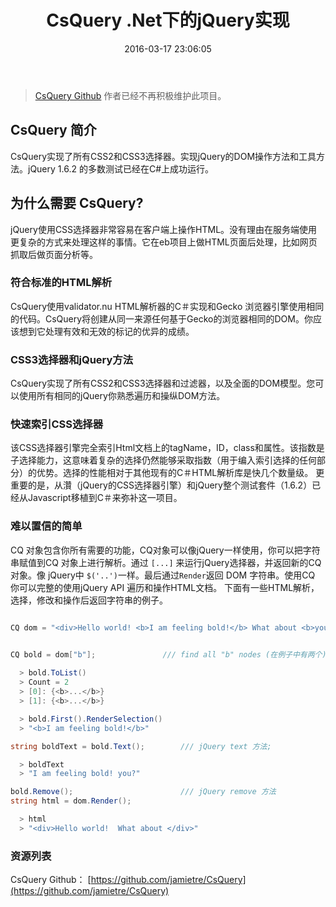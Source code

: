 ﻿---
layout: post
title: "CsQuery .Net下的jQuery实现"
date: 2016-03-17 23:06:05
comments: true
categories: 
- 后端开发与技术
tags: 
- CsQuery
- C#
- jQuery
---

> [CsQuery Github](https://github.com/jamietre/CsQuery) 作者已经不再积极维护此项目。


## CsQuery 简介

CsQuery实现了所有CSS2和CSS3选择器。实现jQuery的DOM操作方法和工具方法。jQuery 1.6.2 的多数测试已经在C#上成功运行。

## 为什么需要 CsQuery?

jQuery使用CSS选择器非常容易在客户端上操作HTML。没有理由在服务端使用更复杂的方式来处理这样的事情。它在eb项目上做HTML页面后处理，比如网页抓取后做页面分析等。 

### 符合标准的HTML解析

CsQuery使用validator.nu HTML解析器的C＃实现和Gecko 浏览器引擎使用相同的代码。CsQuery将创建从同一来源任何基于Gecko的浏览器相同的DOM。你应该想到它处理有效和无效的标记的优异的成绩。

### CSS3选择器和jQuery方法

CsQuery实现了所有CSS2和CSS3选择器和过滤器，以及全面的DOM模型。您可以使用所有相同的jQuery你熟悉遍历和操纵DOM方法。

### 快速索引CSS选择器

该CSS选择器引擎完全索引Html文档上的tagName，ID，class和属性。该指数是子选择能力，这意味着复杂的选择仍然能够采取指数（用于编入索引选择的任何部分）的优势。选择的性能相对于其他现有的C＃HTML解析库是快几个数量级。
更重要的是，从灒（jQuery的CSS选择器引擎）和jQuery整个测试套件（1.6.2）已经从Javascript移植到C＃来弥补这一项目。

### 难以置信的简单

CQ 对象包含你所有需要的功能，CQ对象可以像jQuery一样使用，你可以把字符串赋值到CQ 对象上进行解析。通过 `[...]` 来运行jQuery选择器，并返回新的CQ对象。像 jQuery中 `$('..')`一样。最后通过`Render`返回 DOM 字符串。使用CQ 你可以完整的使用jQuery API 遍历和操作HTML文档。
下面有一些HTML解析，选择，修改和操作后返回字符串的例子。

``` csharp

CQ dom = "<div>Hello world! <b>I am feeling bold!</b> What about <b>you?</b></div>";


CQ bold = dom["b"];               /// find all "b" nodes (在例子中有两个)
       
  > bold.ToList()
  > Count = 2
  > [0]: {<b>...</b>}
  > [1]: {<b>...</b>}

  > bold.First().RenderSelection()
  > "<b>I am feeling bold!</b>"

string boldText = bold.Text();        /// jQuery text 方法;

  > boldText
  > "I am feeling bold! you?"

bold.Remove();                        /// jQuery remove 方法
string html = dom.Render();           

  > html
  > "<div>Hello world!  What about </div>"

```

### 资源列表

CsQuery Github： [https://github.com/jamietre/CsQuery](https://github.com/jamietre/CsQuery) 
